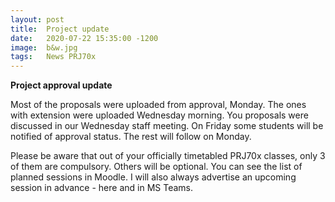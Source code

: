 ```yaml
---
layout: post
title:  Project update
date:   2020-07-22 15:35:00 -1200
image:  b&w.jpg
tags:   News PRJ70x
---
```


**Project approval update**

Most of the proposals were uploaded from approval, Monday. The ones with extension were uploaded  Wednesday morning. You proposals were discussed in our Wednesday staff meeting. On Friday some students will be notified of approval status. The rest will follow on Monday.

Please be aware that out of your officially timetabled PRJ70x classes, only 3 of them are compulsory. Others will be optional. You can see the list of planned sessions in Moodle. I will also always advertise an upcoming session in advance - here and in MS Teams.
